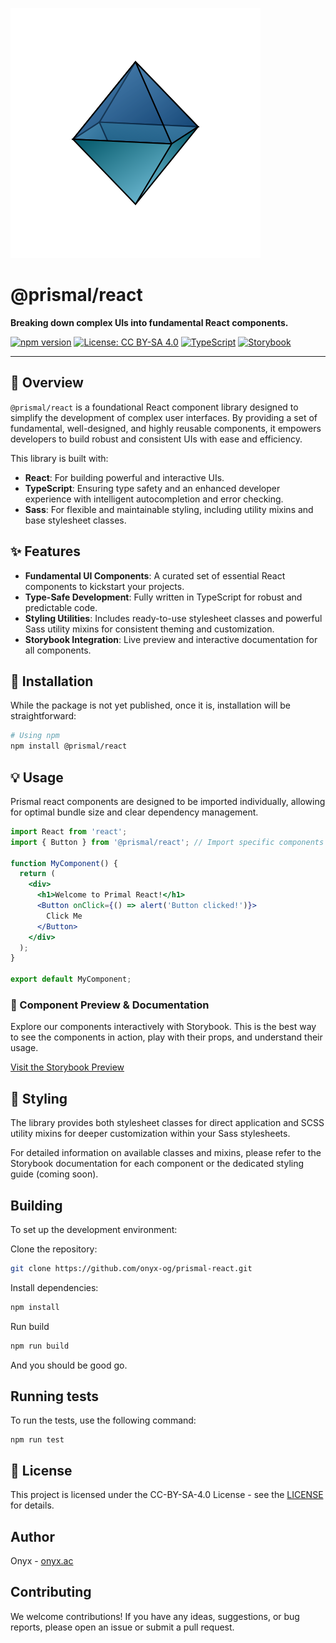 ![Logo](assets/logo_v0.svg) 
# @prismal/react

**Breaking down complex UIs into fundamental React components.**

[![npm version](https://badge.fury.io/js/%40prismal%2Freact.svg)](https://www.npmjs.com/package/@prismal/react)
[![License: CC BY-SA 4.0](https://img.shields.io/badge/CC%20BY--SA%204.0-pink)](LICENSE.md)
[![TypeScript](https://img.shields.io/badge/Written%20in-TypeScript-blue.svg)](https://www.typescriptlang.org/)
[![Storybook](https://cdn.jsdelivr.net/gh/storybookjs/brand@master/badge/badge-storybook.svg)](https://onyx-og.github.io/prismal-react/)

---

## 🌟 Overview

`@prismal/react` is a foundational React component library designed to simplify the development of complex user interfaces. By providing a set of fundamental, well-designed, and highly reusable components, it empowers developers to build robust and consistent UIs with ease and efficiency.

This library is built with:
* **React**: For building powerful and interactive UIs.
* **TypeScript**: Ensuring type safety and an enhanced developer experience with intelligent autocompletion and error checking.
* **Sass**: For flexible and maintainable styling, including utility mixins and base stylesheet classes.

## ✨ Features

* **Fundamental UI Components**: A curated set of essential React components to kickstart your projects.
* **Type-Safe Development**: Fully written in TypeScript for robust and predictable code.
* **Styling Utilities**: Includes ready-to-use stylesheet classes and powerful Sass utility mixins for consistent theming and customization.
* **Storybook Integration**: Live preview and interactive documentation for all components.

## 🚀 Installation

While the package is not yet published, once it is, installation will be straightforward:

```bash
# Using npm
npm install @prismal/react
```

## 💡 Usage
Prismal react components are designed to be imported individually, allowing for optimal bundle size and clear dependency management.

```jsx
import React from 'react';
import { Button } from '@prismal/react'; // Import specific components

function MyComponent() {
  return (
    <div>
      <h1>Welcome to Primal React!</h1>
      <Button onClick={() => alert('Button clicked!')}>
        Click Me
      </Button>
    </div>
  );
}

export default MyComponent;
```

### 📖 Component Preview & Documentation
Explore our components interactively with Storybook. This is the best way to see the components in action, play with their props, and understand their usage.

[Visit the Storybook Preview](https://onyx-og.github.io/prismal-react/)

## 🎨 Styling
The library provides both stylesheet classes for direct application and SCSS utility mixins for deeper customization within your Sass stylesheets.

For detailed information on available classes and mixins, please refer to the Storybook documentation for each component or the dedicated styling guide (coming soon).

## Building
To set up the development environment:

Clone the repository:
```bash
git clone https://github.com/onyx-og/prismal-react.git
```
Install dependencies:
```bash
npm install
```
Run build
```bash
npm run build
```
And you should be good go.

## Running tests
To run the tests, use the following command:
```
npm run test
```
## 📄 License
This project is licensed under the CC-BY-SA-4.0 License - see the [LICENSE](https://github.com/onyx-og/prismal-react/blob/main/LICENSE.md) for details.

## Author
Onyx - [onyx.ac](https://onyx.ac)

## Contributing
We welcome contributions! If you have any ideas, suggestions, or bug reports, please open an issue or submit a pull request.